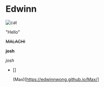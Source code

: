 <html>
  
  <head></head>
  
# Edwinn

<body>
  
  ![cat](https://i.pinimg.com/474x/65/11/b7/6511b73fd51f054d5daa2720dbaf38a8--ugly-dogs-pet-pictures.jpg)
    
  "Hello"

~~MALACHI~~
  
  **josh**
  
  *josh*

- []

  (Max)[https://edwinnwong.github.io/Max/]

</body>

</html>
